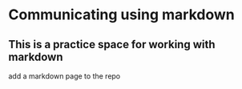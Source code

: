 # Communicating using markdown

## This is a practice space for working with markdown 









add a markdown page to the repo 
